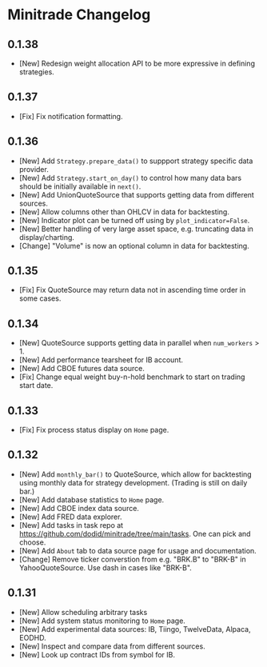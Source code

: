 # Minitrade Changelog

## 0.1.38
- [New] Redesign weight allocation API to be more expressive in defining strategies.

## 0.1.37
- [Fix] Fix notification formatting.

## 0.1.36
- [New] Add `Strategy.prepare_data()` to suppport strategy specific data provider.
- [New] Add `Strategy.start_on_day()` to control how many data bars should be initially available in `next()`.
- [New] Add UnionQuoteSource that supports getting data from different sources.
- [New] Allow columns other than OHLCV in data for backtesting.
- [New] Indicator plot can be turned off using by `plot_indicator=False`.
- [New] Better handling of very large asset space, e.g. truncating data in display/charting.
- [Change] "Volume" is now an optional column in data for backtesting.

## 0.1.35
- [Fix] Fix QuoteSource may return data not in ascending time order in some cases.

## 0.1.34
- [New] QuoteSource supports getting data in parallel when `num_workers` > 1.
- [New] Add performance tearsheet for IB account.
- [New] Add CBOE futures data source.
- [Fix] Change equal weight buy-n-hold benchmark to start on trading start date.

## 0.1.33
- [Fix] Fix process status display on `Home` page.

## 0.1.32
- [New] Add `monthly_bar()` to QuoteSource, which allow for backtesting using monthly data for strategy development. (Trading is still on daily bar.)
- [New] Add database statistics to `Home` page.
- [New] Add CBOE index data source.
- [New] Add FRED data explorer.
- [New] Add tasks in task repo at https://github.com/dodid/minitrade/tree/main/tasks. One can pick and choose.
- [New] Add `About` tab to data source page for usage and documentation.
- [Change] Remove ticker converstion from e.g. "BRK.B" to "BRK-B" in YahooQuoteSource. Use dash in cases like "BRK-B".

## 0.1.31
- [New] Allow scheduling arbitrary tasks
- [New] Add system status monitoring to `Home` page.
- [New] Add experimental data sources: IB, Tiingo, TwelveData, Alpaca, EODHD.
- [New] Inspect and compare data from different sources.
- [New] Look up contract IDs from symbol for IB.
